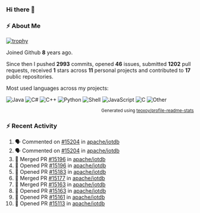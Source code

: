 ### Hi there 👋

### :zap: About Me

[![trophy](https://github-profile-trophy.vercel.app/?username=HTHou&theme=onedark)](https://github.com/ryo-ma/github-profile-trophy)
   
Joined Github **8** years ago.

Since then I pushed **2993** commits, opened **46** issues, submitted **1202** pull requests, received **1** stars across **11** personal projects and contributed to **17** public repositories.

Most used languages across my projects:

![Java](https://img.shields.io/static/v1?style=flat-square&label=%E2%A0%80&color=555&labelColor=%23b07219&message=Java%EF%B8%B189.3%25)
![C#](https://img.shields.io/static/v1?style=flat-square&label=%E2%A0%80&color=555&labelColor=%23178600&message=C%23%EF%B8%B13.9%25)
![C++](https://img.shields.io/static/v1?style=flat-square&label=%E2%A0%80&color=555&labelColor=%23f34b7d&message=C%2B%2B%EF%B8%B12.7%25)
![Python](https://img.shields.io/static/v1?style=flat-square&label=%E2%A0%80&color=555&labelColor=%233572A5&message=Python%EF%B8%B10.7%25)
![Shell](https://img.shields.io/static/v1?style=flat-square&label=%E2%A0%80&color=555&labelColor=%2389e051&message=Shell%EF%B8%B10.7%25)
![JavaScript](https://img.shields.io/static/v1?style=flat-square&label=%E2%A0%80&color=555&labelColor=%23f1e05a&message=JavaScript%EF%B8%B10.5%25)
![C](https://img.shields.io/static/v1?style=flat-square&label=%E2%A0%80&color=555&labelColor=%23555555&message=C%EF%B8%B10.4%25)
![Other](https://img.shields.io/static/v1?style=flat-square&label=%E2%A0%80&color=555&labelColor=%23ededed&message=Other%EF%B8%B11.4%25)

<p align="right"><sub>Generated using <a href="https://github.com/marketplace/actions/profile-readme-stats">teoxoy/profile-readme-stats</a></sub></p>


<!--![](https://github.com/HTHou/HTHou/blob/output/github-contribution-grid-snake.svg)-->

<!--![Haonan Hou's github stats](https://github-readme-stats.vercel.app/api?username=HTHou&count_private=true&show_icons=true&theme=onedark)-->

<!--![Haonan Hou's wakatime stats](https://github-readme-stats.vercel.app/api/wakatime?username=HTHou&layout=compact&theme=onedark)-->

<!--![Top Langs](https://github-readme-stats.vercel.app/api/top-langs/?username=HTHou&theme=onedark&layout=compact)-->

### :zap: Recent Activity
<!--START_SECTION:activity-->
1. 🗣 Commented on [#15204](https://github.com/apache/iotdb/issues/15204#issuecomment-2760234872) in [apache/iotdb](https://github.com/apache/iotdb)
2. 🗣 Commented on [#15204](https://github.com/apache/iotdb/issues/15204#issuecomment-2759966668) in [apache/iotdb](https://github.com/apache/iotdb)
3. 🎉 Merged PR [#15196](https://github.com/apache/iotdb/pull/15196) in [apache/iotdb](https://github.com/apache/iotdb)
4. 💪 Opened PR [#15196](https://github.com/apache/iotdb/pull/15196) in [apache/iotdb](https://github.com/apache/iotdb)
5. 💪 Opened PR [#15183](https://github.com/apache/iotdb/pull/15183) in [apache/iotdb](https://github.com/apache/iotdb)
6. 🎉 Merged PR [#15177](https://github.com/apache/iotdb/pull/15177) in [apache/iotdb](https://github.com/apache/iotdb)
7. 🎉 Merged PR [#15163](https://github.com/apache/iotdb/pull/15163) in [apache/iotdb](https://github.com/apache/iotdb)
8. 💪 Opened PR [#15163](https://github.com/apache/iotdb/pull/15163) in [apache/iotdb](https://github.com/apache/iotdb)
9. 💪 Opened PR [#15161](https://github.com/apache/iotdb/pull/15161) in [apache/iotdb](https://github.com/apache/iotdb)
10. 💪 Opened PR [#15113](https://github.com/apache/iotdb/pull/15113) in [apache/iotdb](https://github.com/apache/iotdb)
<!--END_SECTION:activity-->

<!--
**HTHou/HTHou** is a ✨ _special_ ✨ repository because its `README.md` (this file) appears on your GitHub profile.

Here are some ideas to get you started:

- 🔭 I’m currently working on ...
- 🌱 I’m currently learning ...
- 👯 I’m looking to collaborate on ...
- 🤔 I’m looking for help with ...
- 💬 Ask me about ...
- 📫 How to reach me: ...
- 😄 Pronouns: ...
- ⚡ Fun fact: ...
-->
